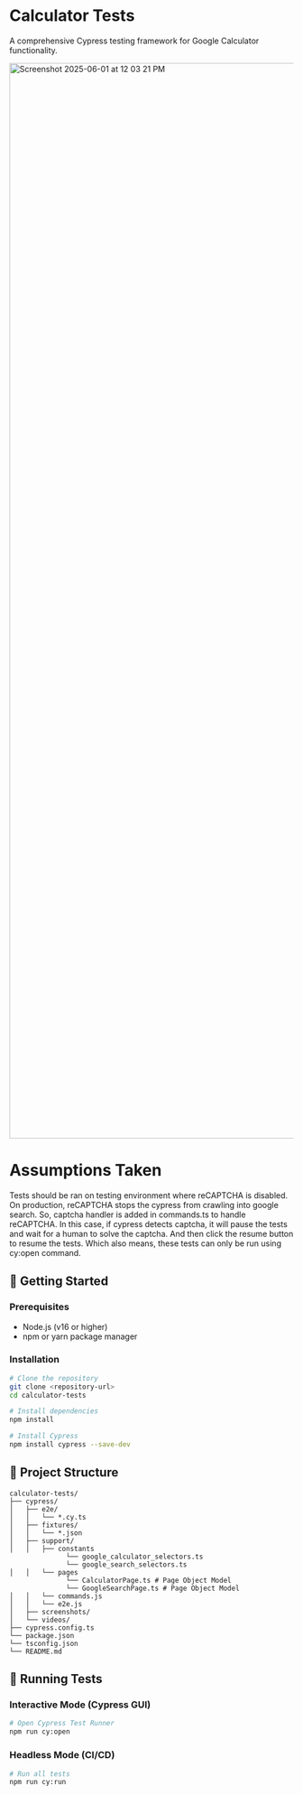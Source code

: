 # Calculator Tests

A comprehensive Cypress testing framework for Google Calculator functionality.

<img width="1906" alt="Screenshot 2025-06-01 at 12 03 21 PM" src="https://github.com/user-attachments/assets/3eca05e8-223c-4c29-ba29-d5ad5d6a40ae" />

# Assumptions Taken

Tests should be ran on testing environment where reCAPTCHA is disabled. On production, reCAPTCHA stops the cypress from crawling into google search.
So, captcha handler is added in commands.ts to handle reCAPTCHA. In this case, if cypress detects captcha, it will pause the tests and wait for a human to solve the captcha. And then click the resume button to resume the tests.
Which also means, these tests can only be run using cy:open command.

## 🚀 Getting Started

### Prerequisites

- Node.js (v16 or higher)
- npm or yarn package manager

### Installation

```bash
# Clone the repository
git clone <repository-url>
cd calculator-tests

# Install dependencies
npm install

# Install Cypress
npm install cypress --save-dev
```

## 📁 Project Structure

```
calculator-tests/
├── cypress/
│   ├── e2e/
│   │   └── *.cy.ts
│   ├── fixtures/
│   │   └── *.json
│   ├── support/
│   │   ├── constants
              └── google_calculator_selectors.ts
              └── google_search_selectors.ts
│   │   └── pages
              └── CalculatorPage.ts # Page Object Model
              └── GoogleSearchPage.ts # Page Object Model
│   │   └── commands.js
│   │   └── e2e.js
│   ├── screenshots/
│   └── videos/
├── cypress.config.ts
└── package.json
└── tsconfig.json
└── README.md
```

## 🧪 Running Tests

### Interactive Mode (Cypress GUI)

```bash
# Open Cypress Test Runner
npm run cy:open
```

### Headless Mode (CI/CD)

```bash
# Run all tests
npm run cy:run
```
